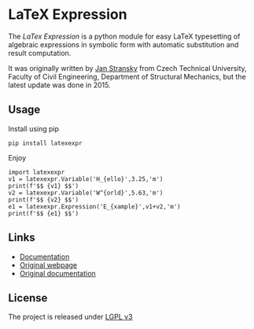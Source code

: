 # LaTeX Expression

The *LaTex Expression* is a python module for easy LaTeX typesetting of algebraic
expressions in symbolic form with automatic substitution and result computation.

It was originally written by [Jan Stransky](https://mech.fsv.cvut.cz/~stransky)
from Czech Technical University, Faculty of Civil Engineering, Department of
Structural Mechanics, but the latest update was done in 2015.

## Usage
Install using pip
```
pip install latexexpr
```

Enjoy
```
import latexexpr
v1 = latexexpr.Variable('H_{ello}',3.25,'m')
print(f'$$ {v1} $$')
v2 = latexexpr.Variable('W^{orld}',5.63,'m')
print(f'$$ {v2} $$')
e1 = latexexpr.Expression('E_{xample}',v1+v2,'m')
print(f'$$ {e1} $$')
```

## Links
* [Documentation](https://kajusk.github.io/latexexpr/)
* [Original webpage](https://mech.fsv.cvut.cz/~stransky/en/software/latexexpr/)
* [Original documentation](https://mech.fsv.cvut.cz/~stransky/software/latexexpr/doc/index.html)


## License
The project is released under [LGPL v3](https://www.gnu.org/licenses/lgpl-3.0.en.html)

